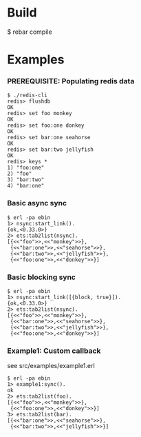# Build

   $ rebar compile
 
# Examples

### PREREQUISITE: Populating redis data

    $ ./redis-cli
    redis> flushdb
    OK
    redis> set foo monkey
    OK
    redis> set foo:one donkey
    OK
    redis> set bar:one seahorse
    OK
    redis> set bar:two jellyfish
    OK
    redis> keys *
    1) "foo:one"
    2) "foo"
    3) "bar:two"
    4) "bar:one"

### Basic async sync

    $ erl -pa ebin
    1> nsync:start_link().
    {ok,<0.33.0>}
    2> ets:tab2list(nsync).
    [{<<"foo">>,<<"monkey">>},
     {<<"bar:one">>,<<"seahorse">>},
     {<<"bar:two">>,<<"jellyfish">>},
     {<<"foo:one">>,<<"donkey">>}]

### Basic blocking sync

    $ erl -pa ebin
    1> nsync:start_link([{block, true}]).
    {ok,<0.33.0>}
    2> ets:tab2list(nsync).
    [{<<"foo">>,<<"monkey">>},
     {<<"bar:one">>,<<"seahorse">>},
     {<<"bar:two">>,<<"jellyfish">>},
     {<<"foo:one">>,<<"donkey">>}]
    
### Example1: Custom callback

see src/examples/example1.erl

    $ erl -pa ebin
    1> example1:sync().
    ok
    2> ets:tab2list(foo).
    [{<<"foo">>,<<"monkey">>},
     {<<"foo:one">>,<<"donkey">>}]
    3> ets:tab2list(bar).
    [{<<"bar:one">>,<<"seahorse">>},
     {<<"bar:two">>,<<"jellyfish">>}]

